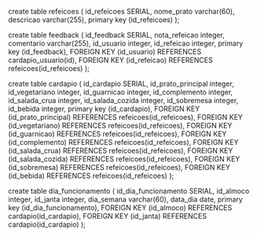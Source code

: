 
create table refeicoes (
	id_refeicoes SERIAL,
	nome_prato varchar(60),
	descricao varchar(255),
	primary key (id_refeicoes)
);

create table feedback (
	id_feedback SERIAL,
	nota_refeicao integer,
	comentario varchar(255),
	id_usuario integer,
	id_refeicao integer,
	primary key (id_feedback),
	FOREIGN KEY (id_usuario) REFERENCES cardapio_usuario(id),
	FOREIGN KEY (id_refeicao) REFERENCES refeicoes(id_refeicoes)
);

create table cardapio (
	id_cardapio SERIAL,
	id_prato_principal integer,
	id_vegetariano integer,
	id_guarnicao integer,
	id_complemento integer,
	id_salada_crua integer,
	id_salada_cozida integer,
	id_sobremesa integer,
	id_bebida integer,
	primary key (id_cardapio),
	FOREIGN KEY (id_prato_principal) REFERENCES refeicoes(id_refeicoes),
	FOREIGN KEY (id_vegetariano) REFERENCES refeicoes(id_refeicoes),
	FOREIGN KEY (id_guarnicao) REFERENCES refeicoes(id_refeicoes),
	FOREIGN KEY (id_complemento) REFERENCES refeicoes(id_refeicoes),
	FOREIGN KEY (id_salada_crua) REFERENCES refeicoes(id_refeicoes),
	FOREIGN KEY (id_salada_cozida) REFERENCES refeicoes(id_refeicoes),
	FOREIGN KEY (id_sobremesa) REFERENCES refeicoes(id_refeicoes),
	FOREIGN KEY (id_bebida) REFERENCES refeicoes(id_refeicoes)
);


create table dia_funcionamento (
	id_dia_funcionamento SERIAL,
	id_almoco integer,
	id_janta integer,
	dia_semana varchar(60),
	data_dia date,
	primary key (id_dia_funcionamento),
	FOREIGN KEY (id_almoco) REFERENCES cardapio(id_cardapio),
	FOREIGN KEY (id_janta) REFERENCES cardapio(id_cardapio)
);
